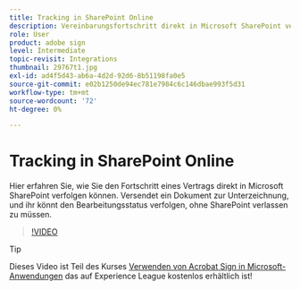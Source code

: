 ```yaml
---
title: Tracking in SharePoint Online
description: Vereinbarungsfortschritt direkt in Microsoft SharePoint verfolgen
role: User
product: adobe sign
level: Intermediate
topic-revisit: Integrations
thumbnail: 29767t1.jpg
exl-id: ad4f5d43-ab6a-4d2d-92d6-8b51198fa0e5
source-git-commit: e02b1250de94ec781e7984c6c146dbae993f5d31
workflow-type: tm+mt
source-wordcount: '72'
ht-degree: 0%

---
```


# Tracking in SharePoint Online

Hier erfahren Sie, wie Sie den Fortschritt eines Vertrags direkt in Microsoft SharePoint verfolgen können. Versendet ein Dokument zur Unterzeichnung, und ihr könnt den Bearbeitungsstatus verfolgen, ohne SharePoint verlassen zu müssen.

>[!VIDEO](https://video.tv.adobe.com/v/29767t1?hidetitle=true)

>[!TIP]
>
>Dieses Video ist Teil des Kurses [Verwenden von Acrobat Sign in Microsoft-Anwendungen](https://experienceleague.adobe.com/?recommended=Sign-U-1-2020.2) das auf Experience League kostenlos erhältlich ist!
